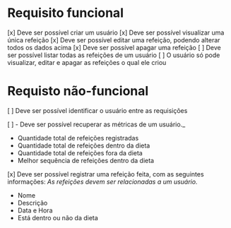# Requisito funcional

[x] Deve ser possível criar um usuário
[x] Deve ser possível visualizar uma única refeição
[x] Deve ser possível editar uma refeição, podendo alterar todos os dados acima
[x] Deve ser possível apagar uma refeição
[ ] Deve ser possível listar todas as refeições de um usuário
[ ] O usuário só pode visualizar, editar e apagar as refeições o qual ele criou

# Requisto não-funcional

[ ] Deve ser possível identificar o usuário entre as requisições

[ ] - Deve ser possível recuperar as métricas de um usuário.\_

- Quantidade total de refeições registradas
- Quantidade total de refeições dentro da dieta
- Quantidade total de refeições fora da dieta
- Melhor sequência de refeições dentro da dieta

[x] Deve ser possível registrar uma refeição feita, com as seguintes informações:
_As refeições devem ser relacionadas a um usuário._

- Nome
- Descrição
- Data e Hora
- Está dentro ou não da dieta
